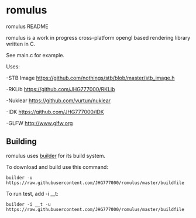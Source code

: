 romulus
=====
romulus README

romulus is a work in progress cross-platform opengl based rendering library written in C.

See main.c for example.

Uses:

 -STB Image https://github.com/nothings/stb/blob/master/stb_image.h 

 -RKLib https://github.com/JHG777000/RKLib
 
 -Nuklear https://github.com/vurtun/nuklear 

 -IDK https://github.com/JHG777000/IDK

 -GLFW http://www.glfw.org
 
## Building

romulus uses [builder][1] for its build system.

[1]:https://github.com/JHG777000/builder

To download and build use this command:


	builder -u https://raw.githubusercontent.com/JHG777000/romulus/master/buildfile
	
To run test, add -i __t:

	builder -i __t -u https://raw.githubusercontent.com/JHG777000/romulus/master/buildfile